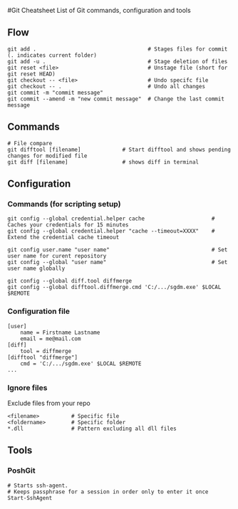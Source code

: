 #Git Cheatsheet
List of Git commands, configuration and tools 

## Flow
	git add .									# Stages files for commit (. indicates current folder)
	git add -u .								# Stage deletion of files
	git reset <file>							# Unstage file (short for git reset HEAD)
	git checkout -- <file>						# Undo specifc file
	git checkout -- .							# Undo all changes
	git commit -m "commit message"	
	git commit --amend -m "new commit message"	# Change the last commit message

## Commands
	# File compare
	git difftool [filename]				# Start difftool and shows pending changes for modified file
	git diff [filename]					# shows diff in terminal
	
## Configuration

### Commands (for scripting setup)
	
	git config --global credential.helper cache						# Caches your credentials for 15 minutes
	git config --global credential.helper "cache --timeout=XXXX"	# Extend the credential cache timeout

	git config user.name "user name" 								# Set user name for curent repository	
	git config --global "user name" 								# Set user name globally
	
	git config --global diff.tool diffmerge
	git config --global difftool.diffmerge.cmd 'C:/.../sgdm.exe' $LOCAL $REMOTE

### Configuration file
	[user]
		name = Firstname Lastname
		email = me@mail.com	
	[diff]
		tool = diffmerge
	[difftool "diffmerge"]
		cmd = 'C:/.../sgdm.exe' $LOCAL $REMOTE
	...

### Ignore files
Exclude files from your repo

	<filename>			# Specific file 
	<foldername>		# Specific folder
	*.dll				# Pattern excluding all dll files


## Tools
### PoshGit
	# Starts ssh-agent. 
	# Keeps passphrase for a session in order only to enter it once
	Start-SshAgent